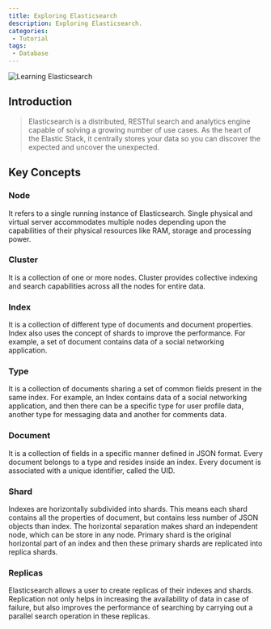 ```yaml
---
title: Exploring Elasticsearch
description: Exploring Elasticsearch.
categories:
 - Tutorial
tags:
 - Database
---
```



![Learning Elasticsearch](https://i0.wp.com/thecuriousdev.org/wp-content/uploads/2018/01/Elasticsearch-Logo-Color-V.jpg.png?fit=3422%2C1781&ssl=1)
## Introduction
> Elasticsearch is a distributed, RESTful search and analytics engine capable of solving a growing number of use cases. As the heart of the Elastic Stack, it centrally stores your data so you can discover the expected and uncover the unexpected.


## Key Concepts
### Node
It refers to a single running instance of Elasticsearch. Single physical and virtual server accommodates multiple nodes depending upon the capabilities of their physical resources like RAM, storage and processing power.

### Cluster
It is a collection of one or more nodes. Cluster provides collective indexing and search capabilities across all the nodes for entire data.

### Index
It is a collection of different type of documents and document properties. Index also uses the concept of shards to improve the performance. For example, a set of document contains data of a social networking application.

### Type
It is a collection of documents sharing a set of common fields present in the same index. For example, an Index contains data of a social networking application, and then there can be a specific type for user profile data, another type for messaging data and another for comments data.

### Document
It is a collection of fields in a specific manner defined in JSON format. Every document belongs to a type and resides inside an index. Every document is associated with a unique identifier, called the UID.

### Shard
Indexes are horizontally subdivided into shards. This means each shard contains all the properties of document, but contains less number of JSON objects than index. The horizontal separation makes shard an independent node, which can be store in any node. Primary shard is the original horizontal part of an index and then these primary shards are replicated into replica shards.

### Replicas
Elasticsearch allows a user to create replicas of their indexes and shards. Replication not only helps in increasing the availability of data in case of failure, but also improves the performance of searching by carrying out a parallel search operation in these replicas.
